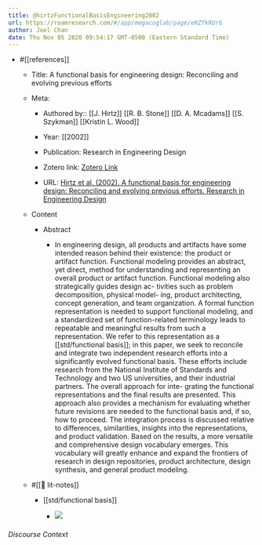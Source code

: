 ```yaml
---
title: @hirtzFunctionalBasisEngineering2002
url: https://roamresearch.com/#/app/megacoglab/page/eRZfkRUrG
author: Joel Chan
date: Thu Nov 05 2020 09:54:17 GMT-0500 (Eastern Standard Time)
---
```


- #[[references]]

    - Title: A functional basis for engineering design: Reconciling and evolving previous efforts

    - Meta:

        - Authored by:: [[J. Hirtz]] [[R. B. Stone]] [[D. A. Mcadams]] [[S. Szykman]] [[Kristin L. Wood]]

        - Year: [[2002]]

        - Publication: Research in Engineering Design

        - Zotero link: [Zotero Link](zotero://select/items/1_54RB7BCZ)

        - URL: [Hirtz et al. (2002). A functional basis for engineering design: Reconciling and evolving previous efforts. Research in Engineering Design](undefined)

    - Content

        - Abstract

            - In engineering design, all products and artifacts have some intended reason behind their existence: the product or artifact function. Functional modeling provides an abstract, yet direct, method for understanding and representing an overall product or artifact function. Functional modeling also strategically guides design ac- tivities such as problem decomposition, physical model- ing, product architecting, concept generation, and team organization. A formal function representation is needed to support functional modeling, and a standardized set of function-related terminology leads to repeatable and meaningful results from such a representation. We refer to this representation as a [[std/functional basis]]; in this paper, we seek to reconcile and integrate two independent research efforts into a significantly evolved functional basis. These efforts include research from the National Institute of Standards and Technology and two US universities, and their industrial partners. The overall approach for inte- grating the functional representations and the final results are presented. This approach also provides a mechanism for evaluating whether future revisions are needed to the functional basis and, if so, how to proceed. The integration process is discussed relative to differences, similarities, insights into the representations, and product validation. Based on the results, a more versatile and comprehensive design vocabulary emerges. This vocabulary will greatly enhance and expand the frontiers of research in design repositories, product architecture, design synthesis, and general product modeling.

    - #[[📝 lit-notes]]

        - [[std/functional basis]]

            - ![](https://firebasestorage.googleapis.com/v0/b/firescript-577a2.appspot.com/o/imgs%2Fapp%2Fmegacoglab%2Fd5DDD499UB.png?alt=media&token=da33b849-589a-4a19-85f7-d29f3c0b1f18)

###### Discourse Context


